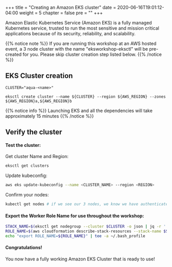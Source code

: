 +++
title = "Creating an Amazon EKS cluster"
date = 2020-06-16T19:01:12-04:00
weight = 5
chapter = false
pre = "<b></b>"
+++

Amazon Elastic Kubernetes Service (Amazon EKS) is a fully managed Kubernetes service, trusted to run the most sensitive and mission critical applications because of its security, reliability, and scalability. 

{{% notice note %}}
If you are running this workshop at an AWS hosted event, a 3 node cluster with the name "eksworkshop-eksctl" will be pre-created for you. Please skip cluster creation step listed below.
{{% /notice %}}



## EKS Cluster creation
```shell
CLUSTER="aqua-<name>"
```

```shell
eksctl create cluster --name ${CLUSTER} --region ${AWS_REGION} --zones ${AWS_REGION}a,${AWS_REGION}b
```

{{% notice info %}}
Launching EKS and all the dependencies will take approximately 15 minutes
{{% /notice %}}





## Verify the cluster
#### Test the cluster:

Get cluster Name and Region:

```bash
eksctl get clusters
```

Update kubeconfig:
```bash
aws eks update-kubeconfig --name <CLUSTER_NAME> --region <REGION>
```

Confirm your nodes:
```bash
kubectl get nodes # if we see our 3 nodes, we know we have authenticated correctly
```

#### Export the Worker Role Name for use throughout the workshop:

```bash
STACK_NAME=$(eksctl get nodegroup --cluster $CLUSTER -o json | jq -r '.[].StackName')
ROLE_NAME=$(aws cloudformation describe-stack-resources --stack-name $STACK_NAME | jq -r '.StackResources[] | select(.ResourceType=="AWS::IAM::Role") | .PhysicalResourceId')
echo "export ROLE_NAME=${ROLE_NAME}" | tee -a ~/.bash_profile
```

#### Congratulations!

You now have a fully working Amazon EKS Cluster that is ready to use!
